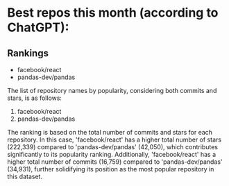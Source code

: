 # Best repos this month (according to ChatGPT):
## Rankings
- facebook/react
- pandas-dev/pandas

The list of repository names by popularity, considering both commits and stars, is as follows:
1. facebook/react
2. pandas-dev/pandas

The ranking is based on the total number of commits and stars for each repository. In this case, 'facebook/react' has a higher total number of stars (222,339) compared to 'pandas-dev/pandas' (42,050), which contributes significantly to its popularity ranking. Additionally, 'facebook/react' has a higher total number of commits (16,759) compared to 'pandas-dev/pandas' (34,931), further solidifying its position as the most popular repository in this dataset.
